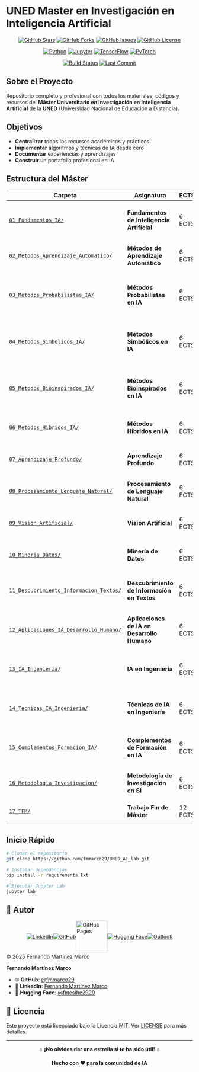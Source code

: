 # UNED Master en Investigación en Inteligencia Artificial

<div align="center">

[![GitHub Stars](https://img.shields.io/github/stars/fmmarco29/UNED_AI_lab?style=for-the-badge&logo=github)](https://github.com/fmmarco29/UNED_AI_lab/stargazers)
[![GitHub Forks](https://img.shields.io/github/forks/fmmarco29/UNED_AI_lab?style=for-the-badge&logo=github)](https://github.com/fmmarco29/UNED_AI_lab/network/members)
[![GitHub Issues](https://img.shields.io/github/issues/fmmarco29/UNED_AI_lab?style=for-the-badge&logo=github)](https://github.com/fmmarco29/UNED_AI_lab/issues)
[![GitHub License](https://img.shields.io/github/license/fmmarco29/UNED_AI_lab?style=for-the-badge)](https://github.com/fmmarco29/UNED_AI_lab/blob/main/LICENSE)

[![Python](https://img.shields.io/badge/Python-3.8+-blue?style=for-the-badge&logo=python&logoColor=white)](https://python.org)
[![Jupyter](https://img.shields.io/badge/Jupyter-Lab-orange?style=for-the-badge&logo=jupyter&logoColor=white)](https://jupyter.org)
[![TensorFlow](https://img.shields.io/badge/TensorFlow-2.x-orange?style=for-the-badge&logo=tensorflow&logoColor=white)](https://tensorflow.org)
[![PyTorch](https://img.shields.io/badge/PyTorch-2.x-red?style=for-the-badge&logo=pytorch&logoColor=white)](https://pytorch.org)

[![Build Status](https://img.shields.io/github/actions/workflow/status/fmmarco29/UNED_AI_lab/ci.yml?style=for-the-badge&logo=github-actions)](https://github.com/fmmarco29/UNED_AI_lab/actions)
[![Last Commit](https://img.shields.io/github/last-commit/fmmarco29/UNED_AI_lab?style=for-the-badge&logo=git)](https://github.com/fmmarco29/UNED_AI_lab/commits)

</div>

## Sobre el Proyecto

Repositorio completo y profesional con todos los materiales, códigos y recursos del **Máster Universitario en Investigación en Inteligencia Artificial** de la **UNED** (Universidad Nacional de Educación a Distancia).

## Objetivos

- **Centralizar** todos los recursos académicos y prácticos
- **Implementar** algoritmos y técnicas de IA desde cero
- **Documentar** experiencias y aprendizajes
- **Construir** un portafolio profesional en IA

## Estructura del Máster

| Carpeta    | Asignatura    | ECTS     | Descripción    |
|------------|---------------|----------|----------------|
| [`01_Fundamentos_IA/`](./01_Fundamentos_IA/) | **Fundamentos de Inteligencia Artificial** | 6 ECTS | Conceptos básicos y fundamentos teóricos de la IA |
| [`02_Metodos_Aprendizaje_Automatico/`](./02_Metodos_Aprendizaje_Automatico/) | **Métodos de Aprendizaje Automático** | 6 ECTS | Algoritmos de ML supervisado y no supervisado |
| [`03_Metodos_Probabilistas_IA/`](./03_Metodos_Probabilistas_IA/) | **Métodos Probabilistas en IA** | 6 ECTS | Redes bayesianas, cadenas de Markov y métodos estocásticos |
| [`04_Metodos_Simbolicos_IA/`](./04_Metodos_Simbolicos_IA/) | **Métodos Simbólicos en IA** | 6 ECTS | Sistemas expertos, lógica y representación del conocimiento |
| [`05_Metodos_Bioinspirados_IA/`](./05_Metodos_Bioinspirados_IA/) | **Métodos Bioinspirados en IA** | 6 ECTS | Algoritmos genéticos, redes neuronales y computación evolutiva |
| [`06_Metodos_Hibridos_IA/`](./06_Metodos_Hibridos_IA/) | **Métodos Híbridos en IA** | 6 ECTS | Combinación de diferentes paradigmas de IA |
| [`07_Aprendizaje_Profundo/`](./07_Aprendizaje_Profundo/) | **Aprendizaje Profundo** | 6 ECTS | Deep Learning, CNNs, RNNs y arquitecturas avanzadas |
| [`08_Procesamiento_Lenguaje_Natural/`](./08_Procesamiento_Lenguaje_Natural/) | **Procesamiento de Lenguaje Natural** | 6 ECTS | NLP, análisis de texto y modelos de lenguaje |
| [`09_Vision_Artificial/`](./09_Vision_Artificial/) | **Visión Artificial** | 6 ECTS | Procesamiento de imágenes y visión por computador |
| [`10_Mineria_Datos/`](./10_Mineria_Datos/) | **Minería de Datos** | 6 ECTS | Data mining, descubrimiento de patrones y KDD |
| [`11_Descubrimiento_Informacion_Textos/`](./11_Descubrimiento_Informacion_Textos/) | **Descubrimiento de Información en Textos** | 6 ECTS | Text mining, análisis de sentimientos y recuperación de información |
| [`12_Aplicaciones_IA_Desarrollo_Humano/`](./12_Aplicaciones_IA_Desarrollo_Humano/) | **Aplicaciones de IA en Desarrollo Humano** | 6 ECTS | IA aplicada a salud, educación y bienestar social |
| [`13_IA_Ingenieria/`](./13_IA_Ingenieria/) | **IA en Ingeniería** | 6 ECTS | Aplicaciones industriales y sistemas de control inteligente |
| [`14_Tecnicas_IA_Ingenieria/`](./14_Tecnicas_IA_Ingenieria/) | **Técnicas de IA en Ingeniería** | 6 ECTS | Optimización, robótica y sistemas embebidos inteligentes |
| [`15_Complementos_Formacion_IA/`](./15_Complementos_Formacion_IA/) | **Complementos de Formación en IA** | 6 ECTS | Temas avanzados y tendencias emergentes en IA |
| [`16_Metodologia_Investigacion/`](./16_Metodologia_Investigacion/) | **Metodología de Investigación en SI** | 6 ECTS | Métodos de investigación científica en informática |
| [`17_TFM/`](./17_TFM/) | **Trabajo Fin de Máster** | 12 ECTS | Proyecto de investigación final |

## Inicio Rápido

```bash
# Clonar el repositorio
git clone https://github.com/fmmarco29/UNED_AI_lab.git

# Instalar dependencias
pip install -r requirements.txt

# Ejecutar Jupyter Lab
jupyter lab
```

## 👤 Autor

<footer>
  <div style="display:flex; align-items:center; justify-content:center;">
    <a href="https://www.linkedin.com/in/fernando-mart%C3%ADnez-marco-a8127328/" target="_blank">
      <img src="https://cdn.jsdelivr.net/gh/simple-icons/simple-icons/icons/linkedin.svg" alt="LinkedIn">
    </a>
    <a href="https://github.com/fmmarco29" target="_blank">
      <img src="https://cdn.jsdelivr.net/gh/simple-icons/simple-icons/icons/github.svg" alt="GitHub">
    </a>
    <a href="https://fmmarco29.github.io/AI/" target="_blank">
      <img src="https://cdn.jsdelivr.net/gh/simple-icons/simple-icons/icons/githubpages.svg" alt="GitHub Pages" style="width:85px; height:85px;">
    </a>
    <a href="https://huggingface.co/fmcsihe2929" target="_blank">
      <img src="https://cdn.jsdelivr.net/gh/simple-icons/simple-icons/icons/huggingface.svg" alt="Hugging Face">
    </a>
    <a href="mailto:fmmarco29@outlook.com" target="_blank">
      <img src="https://cdn.jsdelivr.net/gh/simple-icons/simple-icons/icons/microsoftoutlook.svg" alt="Outlook">
    </a>
  </div>
  <div style="margin-top:0.2rem;">© 2025 Fernando Martínez Marco</div>
</footer>

**Fernando Martínez Marco**

- 🌐 **GitHub**: [@fmmarco29](https://github.com/fmmarco29)
- 💼 **LinkedIn**: [Fernando Martínez Marco](https://www.linkedin.com/in/fernando-mart%C3%ADnez-marco-a8127328/)
- 🤗 **Hugging Face**: [@fmcsihe2929](https://huggingface.co/fmcsihe2929)

## 📄 Licencia

Este proyecto está licenciado bajo la Licencia MIT. Ver [LICENSE](LICENSE) para más detalles.

---

<div align="center">

⭐ **¡No olvides dar una estrella si te ha sido útil!** ⭐

**Hecho con ❤️ para la comunidad de IA**

</div>